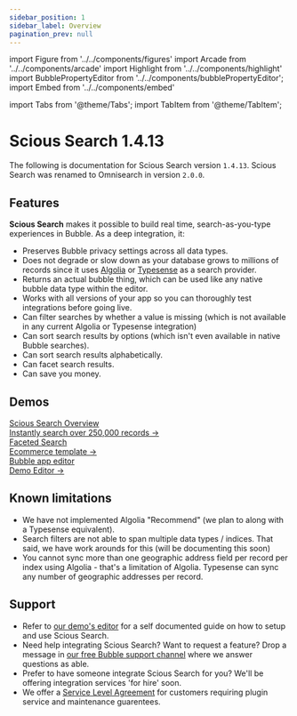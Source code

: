 ```yaml
---
sidebar_position: 1
sidebar_label: Overview
pagination_prev: null
---
```


import Figure from '../../components/figures'
import Arcade from '../../components/arcade'
import Highlight from '../../components/highlight'
import BubblePropertyEditor from '../../components/bubblePropertyEditor';
import Embed from '../../components/embed'

import Tabs from '@theme/Tabs';
import TabItem from '@theme/TabItem';

# Scious Search 1.4.13

The following is documentation for Scious Search version `1.4.13`. Scious Search was renamed to Omnisearch in version `2.0.0`.

## Features

**Scious Search** makes it possible to build real time, search-as-you-type experiences in Bubble. As a deep integration, it:

- Preserves Bubble privacy settings across all data types.
- Does not degrade or slow down as your database grows to millions of records since it uses [Algolia](https://www.algolia.com/) or [Typesense](https://cloud.typesense.org/bubble) as a search provider.
- Returns an actual bubble thing, which can be used like any native bubble data type within the editor.
- Works with all versions of your app so you can thoroughly test integrations before going live.
- Can filter searches by whether a value is missing (which is not available in any current Algolia or Typesense integration)
- Can sort search results by options (which isn't even available in native Bubble searches).
- Can sort search results alphabetically.
- Can facet search results.
- Can save you money.

## Demos

<nav className="pagination-nav">
  <div className="pagination-nav__item">
    <a className="pagination-nav__link" href="https://plugins.scious.io/scious-search">
      <div className="pagination-nav__sublabel">Scious Search Overview</div>
      <div className="pagination-nav__label">Instantly search over 250,000 records →</div>
    </a>
  </div>

  <div className="pagination-nav__item">
    <a className="pagination-nav__link" href="https://plugins.scious.io/scious-search-ecommerce-typesense">
      <div className="pagination-nav__sublabel">Faceted Search</div>
      <div className="pagination-nav__label">Ecommerce template →</div>
    </a>
  </div>

  <div className="pagination-nav__item">
    <a className="pagination-nav__link" href="https://bubble.io/page?version=live&type=page&name=scious-search&id=scious-plugins&tab=tabs-1">
      <div className="pagination-nav__sublabel">Bubble app editor</div>
      <div className="pagination-nav__label">Demo Editor →</div>
    </a>
  </div>
</nav>

## Known limitations

- We have not implemented Algolia "Recommend" (we plan to along with a Typesense equivalent).
- Search filters are not able to span multiple data types / indices. That said, we have work arounds for this (will be documenting this soon)
- You cannot sync more than one geographic address field per record per index using Algolia - that's a limitation of Algolia. Typesense can sync any number of geographic addresses per record.

## Support

- Refer to [our demo's editor](https://bubble.io/page?version=live&type=page&name=scious-search&id=scious-plugins&tab=tabs-1) for a self documented guide on how to setup and use Scious Search.
- Need help integrating Scious Search? Want to request a feature? Drop a message in [our free Bubble support channel](https://forum.bubble.io/t/introducing-scious-search-solve-instant-search-once-and-for-all/259315/last) where we answer questions as able.
- Prefer to have someone integrate Scious Search for you? We'll be offering integration services 'for hire' soon.
- We offer a [Service Level Agreement](https://buy.stripe.com/8wMg2x1if3zz3ba6op) for customers requiring plugin service and maintenance guarentees.
